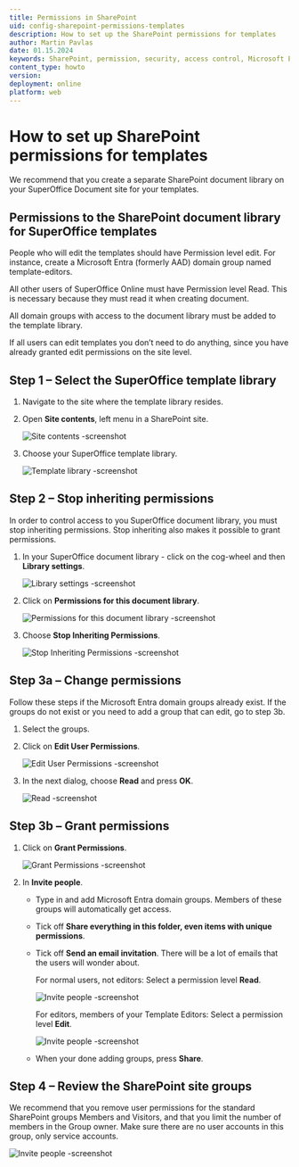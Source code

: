 ```yaml
---
title: Permissions in SharePoint
uid: config-sharepoint-permissions-templates
description: How to set up the SharePoint permissions for templates
author: Martin Pavlas
date: 01.15.2024
keywords: SharePoint, permission, security, access control, Microsoft Entra, domain group, ME-ID, AAD
content_type: howto
version:
deployment: online
platform: web
---
```


# How to set up SharePoint permissions for templates

We recommend that you create a separate SharePoint document library on your SuperOffice Document site for your templates.

## Permissions to the SharePoint document library for SuperOffice templates

People who will edit the templates should have Permission level edit​. For instance, create a Microsoft Entra (formerly AAD) domain group named template-editors​.

All other users of SuperOffice Online must have Permission level Read. This is necessary because they must read it when creating document​.

All domain groups with access to the document library must be added to the template library​.

If all users can edit templates you don’t need to do anything, since you have already granted edit permissions on the site level.

## <a id="step-1"></a>Step 1 – Select the SuperOffice template library​

1. ​Navigate to the site where the template library resides​.

2. Open **Site contents**, left menu in a SharePoint site​.

    ![Site contents -screenshot][img1]

3. Choose your SuperOffice template library​.

    ![Template library​ -screenshot][img2]

## <a id="step-2"></a>Step 2 – Stop inheriting permissions​

In order to control access to you SuperOffice document library, you must stop inheriting permissions. Stop inheriting also makes it possible to grant permissions.

1. ​In your SuperOffice document library - click on the cog-wheel and then **Library settings**​.

    ![Library settings​ -screenshot][img3]

2. Click on **Permissions for this document library**.

    ![Permissions for this document library​ -screenshot][img4]

3. Choose **Stop Inheriting Permissions**.

    ![Stop Inheriting Permissions​ -screenshot][img5]

## <a id="step-3a"></a>Step 3a – Change permissions​

Follow these steps if the Microsoft Entra domain groups already exist. If the groups do not exist or you need to add a group that can edit, go to step 3b.

1. Select the groups​.

2. Click on **Edit User Permissions**​.

    ![Edit User Permissions​ -screenshot][img6]

3. In the next dialog, choose **Read** and press **OK**​.

    ![Read​ -screenshot][img7]

## <a id="step-3b"></a>Step 3b – Grant permissions​

1. Click on **Grant Permissions**​.

    ![Grant Permissions -screenshot][img8]

2. In **Invite people**​.

    * Type in and add Microsoft Entra domain groups​. Members of these groups will automatically get access.

    * Tick off **Share everything in this folder, even items with unique permissions**​.

    * Tick off **Send an email invitation**. There will be a lot of emails that the users will wonder about​.

        For normal users, not editors: Select a permission level **Read**.​

        ![Invite people -screenshot][img9]

        For editors, members of your Template Editors: Select a permission level **Edit**.

        ![Invite people -screenshot][img10]

    * When your done adding groups, press **Share**.

## <a id="step-4"></a>Step 4 – Review the SharePoint site groups​

​We recommend that you remove user permissions for the standard SharePoint groups Members and Visitors, and that you limit the number of members in the Group owner. Make sure there are no user accounts in this group, only service accounts.

![Invite people -screenshot][img11]

<!-- Referenced links -->

<!-- Referenced images -->
[img1]: ../../../../media/loc/en/document/01-templ-site.png
[img2]: ../../../../media/loc/en/document/02-templ-library.png
[img3]: ../../../../media/loc/en/document/03-templ-library-settings.png
[img4]: ../../../../media/loc/en/document/04-templ-library-permissions.png
[img5]: ../../../../media/loc/en/document/05-templ-inheriting.png
[img6]: ../../../../media/loc/en/document/06-templ-groups.png
[img7]: ../../../../media/loc/en/document/07-templ-read.png
[img8]: ../../../../media/loc/en/document/08-templ-grant-permissions.png
[img9]: ../../../../media/loc/en/document/09-templ-invite-people.png
[img10]: ../../../../media/loc/en/document/10-templ-edit.png
[img11]: ../../../../media/loc/en/document/11-templ-remove.png
